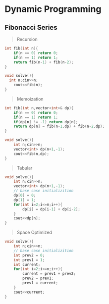 # Dynamic Programming

## Fibonacci Series

> Recursion
```cpp
int fib(int n){
	if(n == 0) return 0;
	if(n == 1) return 1;
	return fib(n-1) + fib(n-2);
}

void solve(){
  int n;cin>>n;
	cout<<fib(n);
}
```

> Memoization
```cpp
int fib(int n,vector<int>& dp){
	if(n == 0) return 0;
	if(n == 1) return 1;
	if(dp[n] != -1) return dp[n];
	return dp[n] = fib(n-1,dp) + fib(n-2,dp);
}

void solve(){
	int n;cin>>n;
	vector<int> dp(n+1,-1);
	cout<<fib(n,dp);
}
```

> Tabular
```cpp
void solve(){
	int n;cin>>n;
	vector<int> dp(n+1,-1);
	// base case initializition
	dp[0] = 0;
	dp[1] = 1;
	for(int i=2;i<=n;i++){
		dp[i] = dp[i-1] + dp[i-2];
	}
	cout<<dp[n];
}
```
> Space Optimized
```cpp
void solve(){
	int n;cin>>n;
	// base case initializition
	int prev2 = 0;
	int prev1 = 1;
	int current;
	for(int i=2;i<=n;i++){
		current = prev1 + prev2;
		prev2 = prev1;
		prev1 = current;
	}
	cout<<current;
}
```
